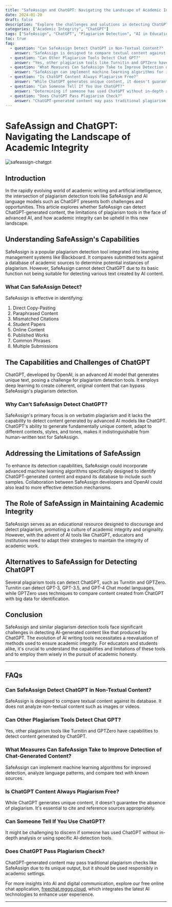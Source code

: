 ```yaml
---
title: "SafeAssign and ChatGPT: Navigating the Landscape of Academic Integrity"
date: 2024-01-20
draft: false
description: "Explore the challenges and solutions in detecting ChatGPT-generated content with SafeAssign, and the implications for academic integrity."
categories: ["Academic Integrity", "ChatGPT"]
tags: ["SafeAssign", "ChatGPT", "Plagiarism Detection", "AI in Education", "Academic Writing"]
toc: true
faq:
  - question: "Can SafeAssign Detect ChatGPT in Non-Textual Content?"
    answer: "SafeAssign is designed to compare textual content against its database and does not analyze non-textual content such as images or videos."
  - question: "Can Other Plagiarism Tools Detect Chat GPT?"
    answer: "Yes, other plagiarism tools like Turnitin and GPTZero have capabilities to detect content generated by ChatGPT."
  - question: "What Measures Can SafeAssign Take to Improve Detection of Chat-Generated Content?"
    answer: "SafeAssign can implement machine learning algorithms for improved detection, analyze language patterns, and compare text with known sources."
  - question: "Is ChatGPT Content Always Plagiarism Free?"
    answer: "While ChatGPT generates unique content, it doesn't guarantee the absence of plagiarism. Proper citation and referencing are essential."
  - question: "Can Someone Tell If You Use ChatGPT?"
    answer: "Determining if someone has used ChatGPT without in-depth analysis or specific AI-detection tools can be challenging."
  - question: "Does ChatGPT Pass Plagiarism Check?"
    answer: "ChatGPT-generated content may pass traditional plagiarism checks like SafeAssign due to its unique output, but it should be used responsibly in academic settings."
---
```



# SafeAssign and ChatGPT: Navigating the Landscape of Academic Integrity
![safeassign-chatgpt](/img/schat.png)

## Introduction

In the rapidly evolving world of academic writing and artificial intelligence, the intersection of plagiarism detection tools like SafeAssign and AI language models such as ChatGPT presents both challenges and opportunities. This article explores whether SafeAssign can detect ChatGPT-generated content, the limitations of plagiarism tools in the face of advanced AI, and how academic integrity can be upheld in this new landscape.

## Understanding SafeAssign's Capabilities

SafeAssign is a popular plagiarism detection tool integrated into learning management systems like Blackboard. It compares submitted texts against a database of academic sources to determine potential instances of plagiarism. However, SafeAssign cannot detect ChatGPT due to its basic function not being suitable for detecting various text created by AI content.

### What Can SafeAssign Detect?

SafeAssign is effective in identifying:
1. Direct Copy-Pasting
2. Paraphrased Content
3. Mismatched Citations
4. Student Papers
5. Online Content
6. Published Works
7. Common Phrases
8. Multiple Submissions

## The Capabilities and Challenges of ChatGPT

ChatGPT, developed by OpenAI, is an advanced AI model that generates unique text, posing a challenge for plagiarism detection tools. It employs deep learning to create coherent, original content that can bypass SafeAssign's plagiarism detection.

### Why Can’t SafeAssign Detect ChatGPT?

SafeAssign's primary focus is on verbatim plagiarism and it lacks the capability to detect content generated by advanced AI models like ChatGPT. ChatGPT's ability to generate fundamentally unique content, adapt to different contexts, styles, and tones, makes it indistinguishable from human-written text for SafeAssign.

## Addressing the Limitations of SafeAssign

To enhance its detection capabilities, SafeAssign could incorporate advanced machine learning algorithms specifically designed to identify ChatGPT-generated content and expand its database to include such samples. Collaboration between SafeAssign developers and OpenAI could also lead to more effective detection mechanisms.

## The Role of SafeAssign in Maintaining Academic Integrity

SafeAssign serves as an educational resource designed to discourage and detect plagiarism, promoting a culture of academic integrity and originality. However, with the advent of AI tools like ChatGPT, educators and institutions need to adapt their strategies to maintain the integrity of academic work.

## Alternatives to SafeAssign for Detecting ChatGPT

Several plagiarism tools can detect ChatGPT, such as Turnitin and GPTZero. Turnitin can detect GPT-3, GPT-3.5, and GPT-4 Chat model languages, while GPTZero uses techniques to compare content created from ChatGPT with big data for identification.

## Conclusion

SafeAssign and similar plagiarism detection tools face significant challenges in detecting AI-generated content like that produced by ChatGPT. The evolution of AI writing tools necessitates a reevaluation of methods used to ensure academic integrity. For educators and students alike, it's crucial to understand the capabilities and limitations of these tools and to employ them wisely in the pursuit of academic honesty.

---

## FAQs

### Can SafeAssign Detect ChatGPT in Non-Textual Content?
SafeAssign is designed to compare textual content against its database. It does not analyze non-textual content such as images or videos.

### Can Other Plagiarism Tools Detect Chat GPT?
Yes, other plagiarism tools like Turnitin and GPTZero have capabilities to detect content generated by ChatGPT.

### What Measures Can SafeAssign Take to Improve Detection of Chat-Generated Content?
SafeAssign can implement machine learning algorithms for improved detection, analyze language patterns, and compare text with known sources.

### Is ChatGPT Content Always Plagiarism Free?
While ChatGPT generates unique content, it doesn't guarantee the absence of plagiarism. It's essential to cite and reference sources appropriately.

### Can Someone Tell If You Use ChatGPT?
It might be challenging to discern if someone has used ChatGPT without in-depth analysis or using specific AI-detection tools.

### Does ChatGPT Pass Plagiarism Check?
ChatGPT-generated content may pass traditional plagiarism checks like SafeAssign due to its unique output, but it should be used responsibly in academic settings.

For more insights into AI and digital communication, explore our free online chat application, [freechat.mggg.cloud](https://freechat.mggg.cloud), which integrates the latest AI technologies to enhance user experience.

---
